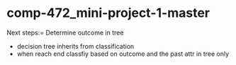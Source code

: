 # comp-472_mini-project-1-master

Next steps:= 
Determine outcome in tree
- decision tree inherits from classification
- when reach end classfiy based on outcome and the past attr in tree only
